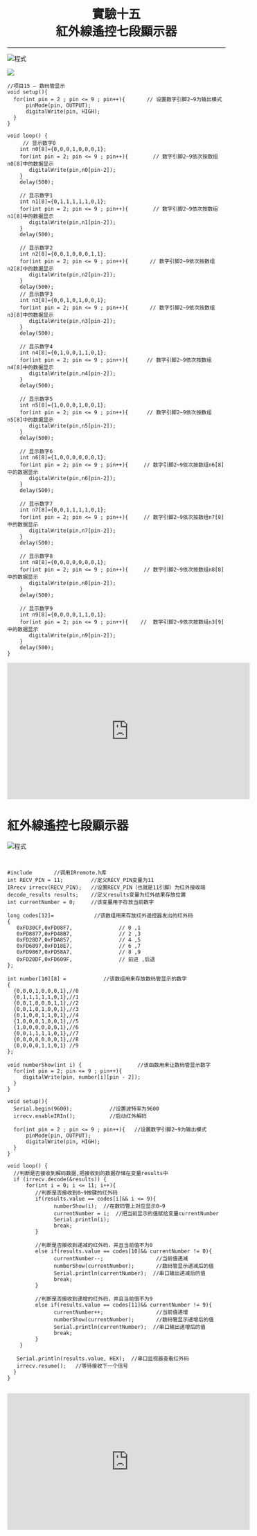 <center>
<H1> 實驗十五</br>
紅外線遙控七段顯示器</br>
</h1>
</center>
 
---


<img src="https://github.com/cow2166/gitbo/blob/master/re/%E8%9E%A2%E5%B9%95%E5%BF%AB%E7%85%A7%202018-05-01%20%E4%B8%8B%E5%8D%8810.17.39.png?raw=true" alt="程式" title="程式">

![](https://github.com/cow2166/gitbo/blob/master/re/%E8%9E%A2%E5%B9%95%E5%BF%AB%E7%85%A7%202018-05-02%20%E4%B8%8B%E5%8D%885.40.55.png?raw=true)

```
//项目15 – 数码管显示
void setup(){
  for(int pin = 2 ; pin <= 9 ; pin++){       // 设置数字引脚2~9为输出模式
      pinMode(pin, OUTPUT);
      digitalWrite(pin, HIGH);
  }
}

void loop() { 
     // 显示数字0          
    int n0[8]={0,0,0,1,0,0,0,1}; 
    for(int pin = 2; pin <= 9 ; pin++){        // 数字引脚2~9依次按数组n0[8]中的数据显示 
       digitalWrite(pin,n0[pin-2]);
    }
    delay(500);
    
    // 显示数字1 
    int n1[8]={0,1,1,1,1,1,0,1};
    for(int pin = 2; pin <= 9 ; pin++){        // 数字引脚2~9依次按数组n1[8]中的数据显示 
       digitalWrite(pin,n1[pin-2]);
    }
    delay(500);
    
    // 显示数字2
    int n2[8]={0,0,1,0,0,0,1,1};
    for(int pin = 2; pin <= 9 ; pin++){       // 数字引脚2~9依次按数组n2[8]中的数据显示
       digitalWrite(pin,n2[pin-2]);
    }
    delay(500);   
    // 显示数字3
    int n3[8]={0,0,1,0,1,0,0,1};
    for(int pin = 2; pin <= 9 ; pin++){       // 数字引脚2~9依次按数组n3[8]中的数据显示
       digitalWrite(pin,n3[pin-2]);
    }
    delay(500);  
    
    // 显示数字4
    int n4[8]={0,1,0,0,1,1,0,1};
    for(int pin = 2; pin <= 9 ; pin++){      // 数字引脚2~9依次按数组n4[8]中的数据显示
       digitalWrite(pin,n4[pin-2]);
    }
    delay(500);  
    
    // 显示数字5 
    int n5[8]={1,0,0,0,1,0,0,1};
    for(int pin = 2; pin <= 9 ; pin++){      // 数字引脚2~9依次按数组n5[8]中的数据显示
       digitalWrite(pin,n5[pin-2]);
    }
    delay(500); 
    
    // 显示数字6 
    int n6[8]={1,0,0,0,0,0,0,1};
    for(int pin = 2; pin <= 9 ; pin++){     // 数字引脚2~9依次按数组n6[8]中的数据显示
       digitalWrite(pin,n6[pin-2]);
    }
    delay(500); 
    
    // 显示数字7 
    int n7[8]={0,0,1,1,1,1,0,1};
    for(int pin = 2; pin <= 9 ; pin++){     // 数字引脚2~9依次按数组n7[8]中的数据显示
       digitalWrite(pin,n7[pin-2]);
    }
    delay(500); 
    
    // 显示数字8
    int n8[8]={0,0,0,0,0,0,0,1};
    for(int pin = 2; pin <= 9 ; pin++){     // 数字引脚2~9依次按数组n8[8]中的数据显示
       digitalWrite(pin,n8[pin-2]);
    }
    delay(500); 
    
    // 显示数字9
    int n9[8]={0,0,0,0,1,1,0,1};
    for(int pin = 2; pin <= 9 ; pin++){    //  数字引脚2~9依次按数组n3[9]中的数据显示
       digitalWrite(pin,n9[pin-2]);
    }
    delay(500);
}
```


<iframe width="560" height="315" src="https://www.youtube.com/embed/0QCLB2zCom0" frameborder="0" allow="autoplay; encrypted-media" allowfullscreen></iframe>


<h1>紅外線遙控七段顯示器</h1>

<img src="https://github.com/cow2166/gitbo/blob/master/re/%E8%9E%A2%E5%B9%95%E5%BF%AB%E7%85%A7%202018-05-01%20%E4%B8%8B%E5%8D%8810.20.04.png?raw=true" alt="程式" title="程式">


<pre><code>
 
#include <IRremote.h>      //调用IRremote.h库
int RECV_PIN = 11;         //定义RECV_PIN变量为11
IRrecv irrecv(RECV_PIN);   //设置RECV_PIN（也就是11引脚）为红外接收端
decode_results results;    //定义results变量为红外结果存放位置
int currentNumber = 0;     //该变量用于存放当前数字

long codes[12]=             //该数组用来存放红外遥控器发出的红外码
{
   0xFD30CF,0xFD08F7,               // 0 ,1
   0xFD8877,0xFD48B7,               // 2 ,3
   0xFD28D7,0xFDA857,               // 4 ,5
   0xFD6897,0xFD18E7,               // 6 ,7
   0xFD9867,0xFD58A7,               // 8 ,9
   0xFD20DF,0xFD609F,               // 前进 ,后退
};

int number[10][8] =            //该数组用来存放数码管显示的数字
{
  {0,0,0,1,0,0,0,1},//0
  {0,1,1,1,1,1,0,1},//1
  {0,0,1,0,0,0,1,1},//2
  {0,0,1,0,1,0,0,1},//3
  {0,1,0,0,1,1,0,1},//4
  {1,0,0,0,1,0,0,1},//5
  {1,0,0,0,0,0,0,1},//6
  {0,0,1,1,1,1,0,1},//7
  {0,0,0,0,0,0,0,1},//8
  {0,0,0,0,1,1,0,1} //9
};

void numberShow(int i) {                  //该函数用来让数码管显示数字
  for(int pin = 2; pin <= 9 ; pin++){
     digitalWrite(pin, number[i][pin - 2]);
  }
}

void setup(){
  Serial.begin(9600);            //设置波特率为9600
  irrecv.enableIRIn();           //启动红外解码
  
  for(int pin = 2 ; pin <= 9 ; pin++){   //设置数字引脚2~9为输出模式
      pinMode(pin, OUTPUT);
      digitalWrite(pin, HIGH);
  }
}

void loop() {
  //判断是否接收到解码数据,把接收到的数据存储在变量results中
  if (irrecv.decode(&results)) {
      for(int i = 0; i <= 11; i++){
         //判断是否接收到0~9按键的红外码
         if(results.value == codes[i]&& i <= 9){
               numberShow(i);  //在数码管上对应显示0~9
               currentNumber = i;  //把当前显示的值赋给变量currentNumber
               Serial.println(i);
               break;        
         }
         
         //判断是否接收到递减的红外码，并且当前值不为0
         else if(results.value == codes[10]&& currentNumber != 0){
               currentNumber--;                 //当前值递减
               numberShow(currentNumber);       //数码管显示递减后的值
               Serial.println(currentNumber);  //串口输出递减后的值
               break;        
         }
         
         //判断是否接收到递增的红外码，并且当前值不为9
         else if(results.value == codes[11]&& currentNumber != 9){
               currentNumber++;                 //当前值递增
               numberShow(currentNumber);       //数码管显示递增后的值
               Serial.println(currentNumber);  //串口输出递增后的值
               break;            
         }
    } 
    
   Serial.println(results.value, HEX);  //串口监视器查看红外码
   irrecv.resume();   //等待接收下一个信号 
  }
}

</code></pre>

<iframe width="560" height="315" src="https://www.youtube.com/embed/O8L2SVGJ5GI" frameborder="0" allow="autoplay; encrypted-media" allowfullscreen></iframe>


